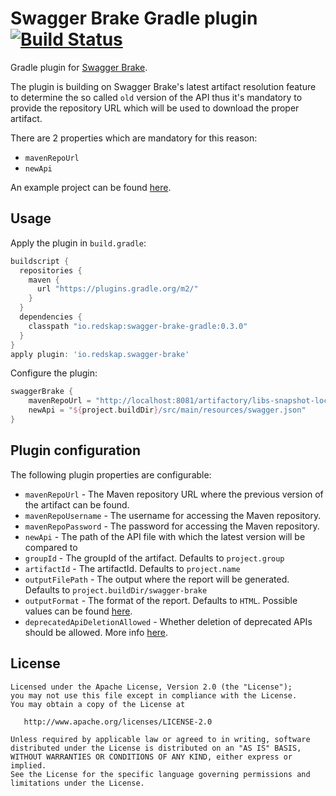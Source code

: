 # Swagger Brake Gradle plugin [![Build Status](https://travis-ci.com/redskap/swagger-brake-gradle.svg?branch=master)](https://travis-ci.com/redskap/swagger-brake-gradle)
Gradle plugin for [Swagger Brake](https://github.com/redskap/swagger-brake).

The plugin is building on Swagger Brake's latest artifact resolution feature to determine the so 
called `old` version of the API thus it's mandatory to provide the repository URL which will be used
to download the proper artifact.

There are 2 properties which are mandatory for this reason:
- `mavenRepoUrl`
- `newApi`

An example project can be found [here](https://github.com/redskap/swagger-brake-example/tree/master/swagger-brake-gradle-example).

## Usage

Apply the plugin in `build.gradle`:
```groovy
buildscript {
  repositories {
    maven {
      url "https://plugins.gradle.org/m2/"
    }
  }
  dependencies {
    classpath "io.redskap:swagger-brake-gradle:0.3.0"
  }
}
apply plugin: 'io.redskap.swagger-brake'
```

Configure the plugin:
```groovy
swaggerBrake {
    mavenRepoUrl = "http://localhost:8081/artifactory/libs-snapshot-local"
    newApi = "${project.buildDir}/src/main/resources/swagger.json"
}
```

## Plugin configuration
The following plugin properties are configurable:
- `mavenRepoUrl` - The Maven repository URL where the previous version of the artifact can be found.
- `mavenRepoUsername` - The username for accessing the Maven repository.
- `mavenRepoPassword` - The password for accessing the Maven repository.
- `newApi` - The path of the API file with which the latest version will be compared to
- `groupId` - The groupId of the artifact. Defaults to `project.group`
- `artifactId` - The artifactId. Defaults to `project.name`
- `outputFilePath` - The output where the report will be generated. Defaults to `project.buildDir/swagger-brake`
- `outputFormat` - The format of the report. Defaults to `HTML`. Possible values can be found [here](https://github.com/redskap/swagger-brake#reporting).
- `deprecatedApiDeletionAllowed` - Whether deletion of deprecated APIs should be allowed. More info [here](https://github.com/redskap/swagger-brake#api-deprecation-handling).

## License
```text
Licensed under the Apache License, Version 2.0 (the "License");
you may not use this file except in compliance with the License.
You may obtain a copy of the License at

   http://www.apache.org/licenses/LICENSE-2.0

Unless required by applicable law or agreed to in writing, software
distributed under the License is distributed on an "AS IS" BASIS,
WITHOUT WARRANTIES OR CONDITIONS OF ANY KIND, either express or implied.
See the License for the specific language governing permissions and
limitations under the License.
```